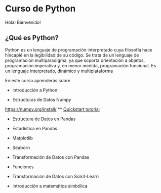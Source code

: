 # Curso de Python

Hola! Bienvenido!

## ¿Qué es Python?

Python es un lenguaje de programación interpretado cuya filosofía hace hincapié en la legibilidad de su código. Se trata de un lenguaje de programación multiparadigma, ya que soporta orientación a objetos, programación imperativa y, en menor medida, programación funcional. Es un lenguaje interpretado, dinámico y multiplataforma

En este curso aprenderás sobre

* Introducción a Python

* Estructuras de Datos Numpy

https://numpy.org/install/
** [Quickstart tutorial](https://numpy.org/doc/stable/user/quickstart.html)
* Estructura de Datos en Pandas

* Estadística en Pandas

* Matplotlib

* Seaborn

* Transformación de Datos con Pandas

* Funciones

* Transformación de Datos con Scikit-Learn

* Introducción a matemática simbólica






